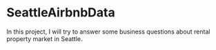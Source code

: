 # SeattleAirbnbData
In this project, I will try to answer some business questions about rental property market in Seattle.
